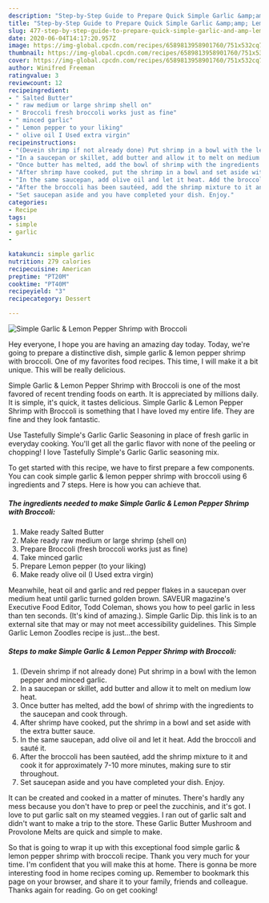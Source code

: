 ```yaml
---
description: "Step-by-Step Guide to Prepare Quick Simple Garlic &amp;amp; Lemon Pepper Shrimp with Broccoli"
title: "Step-by-Step Guide to Prepare Quick Simple Garlic &amp;amp; Lemon Pepper Shrimp with Broccoli"
slug: 477-step-by-step-guide-to-prepare-quick-simple-garlic-and-amp-lemon-pepper-shrimp-with-broccoli
date: 2020-06-04T14:17:20.957Z
image: https://img-global.cpcdn.com/recipes/6589813958901760/751x532cq70/simple-garlic-lemon-pepper-shrimp-with-broccoli-recipe-main-photo.jpg
thumbnail: https://img-global.cpcdn.com/recipes/6589813958901760/751x532cq70/simple-garlic-lemon-pepper-shrimp-with-broccoli-recipe-main-photo.jpg
cover: https://img-global.cpcdn.com/recipes/6589813958901760/751x532cq70/simple-garlic-lemon-pepper-shrimp-with-broccoli-recipe-main-photo.jpg
author: Winifred Freeman
ratingvalue: 3
reviewcount: 12
recipeingredient:
- " Salted Butter"
- " raw medium or large shrimp shell on"
- " Broccoli fresh broccoli works just as fine"
- " minced garlic"
- " Lemon pepper to your liking"
- " olive oil I Used extra virgin"
recipeinstructions:
- "(Devein shrimp if not already done) Put shrimp in a bowl with the lemon pepper and minced garlic."
- "In a saucepan or skillet, add butter and allow it to melt on medium low heat."
- "Once butter has melted, add the bowl of shrimp with the ingredients to the saucepan and cook through."
- "After shrimp have cooked, put the shrimp in a bowl and set aside with the extra butter sauce."
- "In the same saucepan, add olive oil and let it heat. Add the broccoli and sauté it."
- "After the broccoli has been sautéed, add the shrimp mixture to it and cook it for approximately 7-10 more minutes, making sure to stir throughout."
- "Set saucepan aside and you have completed your dish. Enjoy."
categories:
- Recipe
tags:
- simple
- garlic
- 

katakunci: simple garlic  
nutrition: 279 calories
recipecuisine: American
preptime: "PT20M"
cooktime: "PT40M"
recipeyield: "3"
recipecategory: Dessert

---
```



![Simple Garlic &amp; Lemon Pepper Shrimp with Broccoli](https://img-global.cpcdn.com/recipes/6589813958901760/751x532cq70/simple-garlic-lemon-pepper-shrimp-with-broccoli-recipe-main-photo.jpg)

Hey everyone, I hope you are having an amazing day today. Today, we're going to prepare a distinctive dish, simple garlic &amp; lemon pepper shrimp with broccoli. One of my favorites food recipes. This time, I will make it a bit unique. This will be really delicious.

Simple Garlic &amp; Lemon Pepper Shrimp with Broccoli is one of the most favored of recent trending foods on earth. It is appreciated by millions daily. It is simple, it's quick, it tastes delicious. Simple Garlic &amp; Lemon Pepper Shrimp with Broccoli is something that I have loved my entire life. They are fine and they look fantastic.

Use Tastefully Simple&#39;s Garlic Garlic Seasoning in place of fresh garlic in everyday cooking. You&#39;ll get all the garlic flavor with none of the peeling or chopping! I love Tastefully Simple&#39;s Garlic Garlic seasoning mix.


To get started with this recipe, we have to first prepare a few components. You can cook simple garlic &amp; lemon pepper shrimp with broccoli using 6 ingredients and 7 steps. Here is how you can achieve that.

<!--inarticleads1-->

##### The ingredients needed to make Simple Garlic &amp; Lemon Pepper Shrimp with Broccoli:

1. Make ready  Salted Butter
1. Make ready  raw medium or large shrimp (shell on)
1. Prepare  Broccoli (fresh broccoli works just as fine)
1. Take  minced garlic
1. Prepare  Lemon pepper (to your liking)
1. Make ready  olive oil (I Used extra virgin)


Meanwhile, heat oil and garlic and red pepper flakes in a saucepan over medium heat until garlic turned golden brown. SAVEUR magazine&#39;s Executive Food Editor, Todd Coleman, shows you how to peel garlic in less than ten seconds. (It&#39;s kind of amazing.). Simple Garlic Dip. this link is to an external site that may or may not meet accessibility guidelines. This Simple Garlic Lemon Zoodles recipe is just…the best. 

<!--inarticleads2-->

##### Steps to make Simple Garlic &amp; Lemon Pepper Shrimp with Broccoli:

1. (Devein shrimp if not already done) Put shrimp in a bowl with the lemon pepper and minced garlic.
1. In a saucepan or skillet, add butter and allow it to melt on medium low heat.
1. Once butter has melted, add the bowl of shrimp with the ingredients to the saucepan and cook through.
1. After shrimp have cooked, put the shrimp in a bowl and set aside with the extra butter sauce.
1. In the same saucepan, add olive oil and let it heat. Add the broccoli and sauté it.
1. After the broccoli has been sautéed, add the shrimp mixture to it and cook it for approximately 7-10 more minutes, making sure to stir throughout.
1. Set saucepan aside and you have completed your dish. Enjoy.


It can be created and cooked in a matter of minutes. There&#39;s hardly any mess because you don&#39;t have to prep or peel the zucchinis, and it&#39;s got. I love to put garlic salt on my steamed veggies. I ran out of garlic salt and didn&#39;t want to make a trip to the store. These Garlic Butter Mushroom and Provolone Melts are quick and simple to make. 

So that is going to wrap it up with this exceptional food simple garlic &amp; lemon pepper shrimp with broccoli recipe. Thank you very much for your time. I'm confident that you will make this at home. There is gonna be more interesting food in home recipes coming up. Remember to bookmark this page on your browser, and share it to your family, friends and colleague. Thanks again for reading. Go on get cooking!
